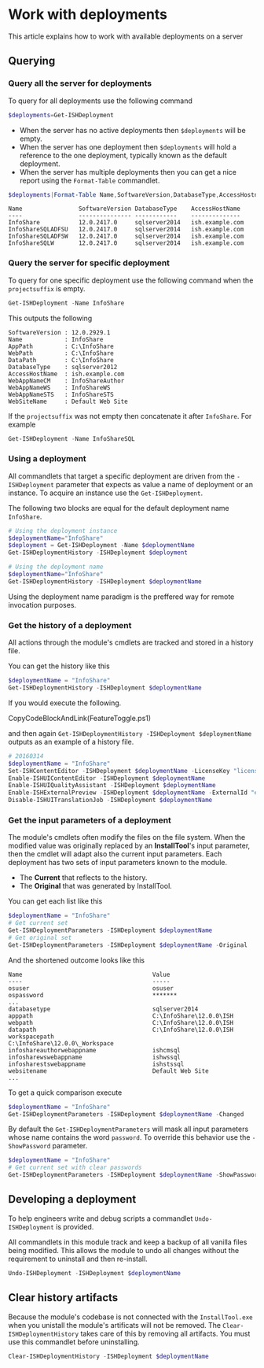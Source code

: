 ﻿# Work with deployments
 
This article explains how to work with available deployments on a server
 
## Querying 
### Query all the server for deployments
To query for all deployments use the following command
```powershell
$deployments=Get-ISHDeployment
```
 
- When the server has no active deployments then `$deployments` will be empty.
- When the server has one deployment then `$deployments` will hold a reference to the one deployment, typically known as the default deployment.
- When the server has multiple deployments then you can get a nice report using the `Format-Table` commandlet.
 
```powershell
$deployments|Format-Table Name,SoftwareVersion,DatabaseType,AccessHostname
```
    Name                SoftwareVersion DatabaseType    AccessHostName                                
    ----                --------------- ------------    --------------                                
    InfoShare           12.0.2417.0     sqlserver2014   ish.example.com                               
    InfoShareSQLADFSU   12.0.2417.0     sqlserver2014   ish.example.com                               
    InfoShareSQLADFSW   12.0.2417.0     sqlserver2014   ish.example.com                               
    InfoShareSQLW       12.0.2417.0     sqlserver2014   ish.example.com                               
 
### Query the server for specific deployment
To query for one specific deployment use the following command when the `projectsuffix` is empty.
```powershell
Get-ISHDeployment -Name InfoShare
```
This outputs the following
 
    SoftwareVersion : 12.0.2929.1
    Name            : InfoShare
    AppPath         : C:\InfoShare
    WebPath         : C:\InfoShare
    DataPath        : C:\InfoShare
    DatabaseType    : sqlserver2012
    AccessHostName  : ish.example.com
    WebAppNameCM    : InfoShareAuthor
    WebAppNameWS    : InfoShareWS
    WebAppNameSTS   : InfoShareSTS
	WebSiteName     : Default Web Site
 
If the `projectsuffix` was not empty then concatenate it after `InfoShare`. For example
```powershell
Get-ISHDeployment -Name InfoShareSQL
```

### Using a deployment
All commandlets that target a specific deployment are driven from the `-ISHDeployment` parameter that expects as value a name of deployment or an instance. 
To acquire an instance use the `Get-ISHDeployment`.

The following two blocks are equal for the default deployment name `InfoShare`.

```powershell
# Using the deployment instance
$deploymentName="InfoShare"
$deployment = Get-ISHDeployment -Name $deploymentName
Get-ISHDeploymentHistory -ISHDeployment $deployment
```

```powershell
# Using the deployment name
$deploymentName="InfoShare"
Get-ISHDeploymentHistory -ISHDeployment $deploymentName
```

Using the deployment name paradigm is the preffered way for remote invocation purposes.
 
### Get the history of a deployment
All actions through the module's cmdlets are tracked and stored in a history file.
 
You can get the history like this
 
```powershell
$deploymentName = "InfoShare"
Get-ISHDeploymentHistory -ISHDeployment $deploymentName
```
 
If you would execute the following.
 
CopyCodeBlockAndLink(FeatureToggle.ps1)
 
and then again `Get-ISHDeploymentHistory -ISHDeployment $deploymentName` outputs as an example of a history file.

```powershell
# 20160314
$deploymentName = "InfoShare"
Set-ISHContentEditor -ISHDeployment $deploymentName -LicenseKey "licensekey" -Domain "ish.example.com"
Enable-ISHUIContentEditor -ISHDeployment $deploymentName
Enable-ISHUIQualityAssistant -ISHDeployment $deploymentName
Enable-ISHExternalPreview -ISHDeployment $deploymentName -ExternalId "externalid"
Disable-ISHUITranslationJob -ISHDeployment $deploymentName
```

### Get the input parameters of a deployment
The module's cmdlets often modify the files on the file system. When the modified value was originally replaced by an **InstallTool**'s input parameter, then the cmdlet will adapt also the current input parameters. 
Each deployment has two sets of input parameters known to the module. 

- The **Current** that reflects to the history. 
- The **Original** that was generated by InstallTool.
 
You can get each list like this
 
```powershell
$deploymentName = "InfoShare"
# Get current set
Get-ISHDeploymentParameters -ISHDeployment $deploymentName
# Get original set
Get-ISHDeploymentParameters -ISHDeployment $deploymentName -Original
```

And the shortened outcome looks like this

```
Name                                     Value
----                                     -----
osuser                                   osuser
ospassword                               *******
...
databasetype                             sqlserver2014
apppath                                  C:\InfoShare\12.0.0\ISH
webpath                                  C:\InfoShare\12.0.0\ISH
datapath                                 C:\InfoShare\12.0.0\ISH
workspacepath                            C:\InfoShare\12.0.0\_Workspace
infoshareauthorwebappname                ishcmsql
infosharewswebappname                    ishwssql
infosharestswebappname                   ishstssql
websitename                              Default Web Site
...
```

To get a quick comparison execute

```powershell
$deploymentName = "InfoShare"
Get-ISHDeploymentParameters -ISHDeployment $deploymentName -Changed
```

By default the `Get-ISHDeploymentParameters` will mask all input parameters whose name contains the word `password`. 
To override this behavior use the `-ShowPassword` parameter.

```powershell
$deploymentName = "InfoShare"
# Get current set with clear passwords
Get-ISHDeploymentParameters -ISHDeployment $deploymentName -ShowPassword
```
 
## Developing a deployment
To help engineers write and debug scripts a commandlet `Undo-ISHDeployment` is provided.
 
All commandlets in this module track and keep a backup of all vanilla files being modified.
This allows the module to undo all changes without the requirement to uninstall and then re-install.
 
```powershell
Undo-ISHDeployment -ISHDeployment $deploymentName
```
 
## Clear history artifacts
Because the module's codebase is not connected with the `InstallTool.exe` when you unistall the module's artificats will not be removed.
The `Clear-ISHDeploymentHistory` takes care of this by removing all artifacts. You must use this commandlet before uninstalling.
 
```powershell
Clear-ISHDeploymentHistory -ISHDeployment $deploymentName
```